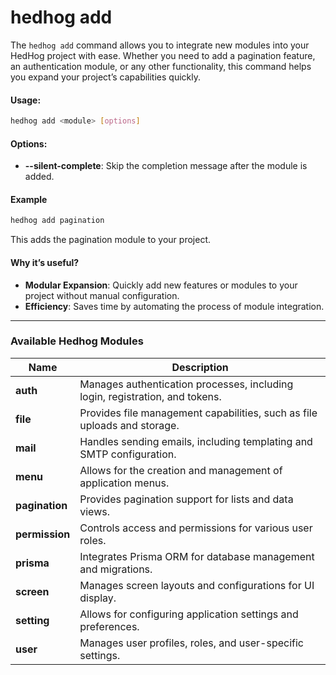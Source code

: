 # hedhog add

The `hedhog add` command allows you to integrate new modules into your HedHog project with ease. Whether you need to add a pagination feature, an authentication module, or any other functionality, this command helps you expand your project’s capabilities quickly.

#### Usage:

```bash
hedhog add <module> [options]
```

#### Options:

- **--silent-complete**: Skip the completion message after the module is added.

#### Example

```bash
hedhog add pagination
```

This adds the pagination module to your project.

#### Why it’s useful?

- **Modular Expansion**: Quickly add new features or modules to your project without manual configuration.
- **Efficiency**: Saves time by automating the process of module integration.

---

### Available Hedhog Modules

| Name           | Description                                                                  |
| -------------- | ---------------------------------------------------------------------------- |
| **auth**       | Manages authentication processes, including login, registration, and tokens. |
| **file**       | Provides file management capabilities, such as file uploads and storage.     |
| **mail**       | Handles sending emails, including templating and SMTP configuration.         |
| **menu**       | Allows for the creation and management of application menus.                 |
| **pagination** | Provides pagination support for lists and data views.                        |
| **permission** | Controls access and permissions for various user roles.                      |
| **prisma**     | Integrates Prisma ORM for database management and migrations.                |
| **screen**     | Manages screen layouts and configurations for UI display.                    |
| **setting**    | Allows for configuring application settings and preferences.                 |
| **user**       | Manages user profiles, roles, and user-specific settings.                    |
